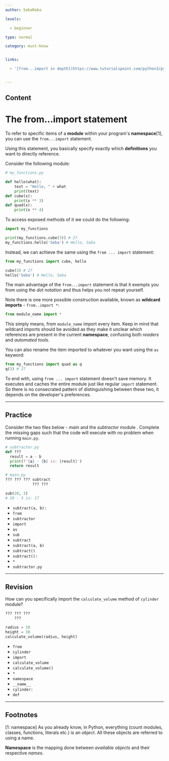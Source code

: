 ```yaml
---
author: SebaRaba

levels:

  - beginner

type: normal

category: must-know


links:

  - '[from...import in depth](https://www.tutorialspoint.com/python3/python_modules.htm){website}'


---
```

## Content
# The from...import statement

To refer to specific items of a **module** within your program's **namespace**[1], you can use the `from...import` statement.

Using this statement, you basically specify exactly which **definitions** you want to directly reference.

Consider the following module:
```py
# my_functions.py

def hello(what):
    text = "Hello, " + what
    print(text)
def cube(x):
    print(x ** 3)
def quad(x):
    print(x ** 4)
```

To access exposed methods of it we could do the following:

```py
import my_functions

print(my_functions.cube(3)) # 27
my_functions.hello('Seba') # Hello, Seba
```

Instead, we can achieve the same using the `from ... import` statement:

```py
from my_functions import cube, hello

cube(3) # 27
hello('Seba') # Hello, Seba
```

The main advantage of the `from...import` statement is that it exempts you from using the *dot notation* and thus helps you not repeat yourself.

Note there is one more possible construction available, known as **wildcard imports** - `from..import *`:
```py
from module_name import *
```

This simply means, from `module_name` import every item. Keep in mind that wildcard imports should be avoided as they make it unclear which references are present in the current **namespace**, confusing both *readers* and *automated tools*.

You can also rename the item imported to whatever you want using the `as` keyword:
```py
from my_functions import quad as q
q(3) # 27
```

To end with, using `from ... import` statement doesn't save memory. It executes and caches the entire module just like regular `import` statement. So there is no consecrated pattern of distinguishing between these two, it depends on the developer's preferences.

---
## Practice

Consider the two files below - *main* and the *subtractor* module . Complete the missing gaps such that the code will execute with no problem when running `main.py`.

```py
# subtractor.py
def ???
  result = a - b
  print(f'{a} - {b} is: {result}')
  return result
```

```py
# main.py
??? ??? ??? subtract
            ??? ???

sub(20, 3)
# 20 - 3 is: 17

```


* `subtract(a, b):`
* `from`
* `subtractor`
* `import`
* `as`
* `sub`
* `subtract`
* `subtract(a, b)`
* `subtract()`
* `subtract():`
* `*`
* `subtractor.py`

---
## Revision

How can you specifically import the `calculate_volume` method of `cylinder` module?
```py
??? ??? ???
    ???

radius = 10
height = 30
calculate_volume(radius, height)
```


* `from`
* `cylinder`
* `import`
* `calculate_volume`
* `calculate_volume()`
* `*`
* `namespace`
* `__name__`
* `cylinder:`
* `def`

---
## Footnotes
[1: namespace]
As you already know, in Python, everything (count modules, classes, functions, literals etc.) is an *object*. All these objects are referred to using a name.

**Namespace** is the mapping done between *available objects* and their respective *names*.
